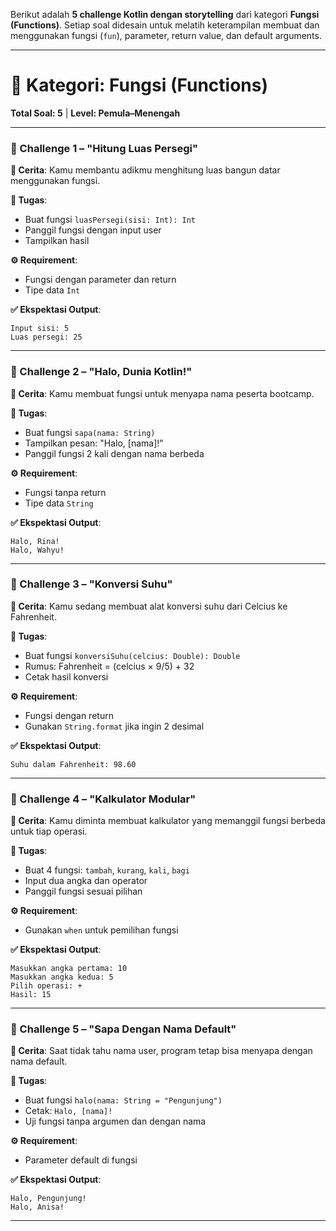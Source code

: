 Berikut adalah **5 challenge Kotlin dengan storytelling** dari kategori **Fungsi (Functions)**. Setiap soal didesain untuk melatih keterampilan membuat dan menggunakan fungsi (`fun`), parameter, return value, dan default arguments.

---

# 🧮 Kategori: Fungsi (Functions)

**Total Soal: 5** | **Level: Pemula–Menengah**

---

### 🧩 Challenge 1 – **"Hitung Luas Persegi"**

**📖 Cerita**:
Kamu membantu adikmu menghitung luas bangun datar menggunakan fungsi.

**🎯 Tugas**:

* Buat fungsi `luasPersegi(sisi: Int): Int`
* Panggil fungsi dengan input user
* Tampilkan hasil

**⚙️ Requirement**:

* Fungsi dengan parameter dan return
* Tipe data `Int`

**✅ Ekspektasi Output**:

```
Input sisi: 5  
Luas persegi: 25
```

---

### 🧩 Challenge 2 – **"Halo, Dunia Kotlin!"**

**📖 Cerita**:
Kamu membuat fungsi untuk menyapa nama peserta bootcamp.

**🎯 Tugas**:

* Buat fungsi `sapa(nama: String)`
* Tampilkan pesan: "Halo, \[nama]!"
* Panggil fungsi 2 kali dengan nama berbeda

**⚙️ Requirement**:

* Fungsi tanpa return
* Tipe data `String`

**✅ Ekspektasi Output**:

```
Halo, Rina!  
Halo, Wahyu!
```

---

### 🧩 Challenge 3 – **"Konversi Suhu"**

**📖 Cerita**:
Kamu sedang membuat alat konversi suhu dari Celcius ke Fahrenheit.

**🎯 Tugas**:

* Buat fungsi `konversiSuhu(celcius: Double): Double`
* Rumus: Fahrenheit = (celcius × 9/5) + 32
* Cetak hasil konversi

**⚙️ Requirement**:

* Fungsi dengan return
* Gunakan `String.format` jika ingin 2 desimal

**✅ Ekspektasi Output**:

```
Suhu dalam Fahrenheit: 98.60
```

---

### 🧩 Challenge 4 – **"Kalkulator Modular"**

**📖 Cerita**:
Kamu diminta membuat kalkulator yang memanggil fungsi berbeda untuk tiap operasi.

**🎯 Tugas**:

* Buat 4 fungsi: `tambah`, `kurang`, `kali`, `bagi`
* Input dua angka dan operator
* Panggil fungsi sesuai pilihan

**⚙️ Requirement**:

* Gunakan `when` untuk pemilihan fungsi

**✅ Ekspektasi Output**:

```
Masukkan angka pertama: 10  
Masukkan angka kedua: 5  
Pilih operasi: +  
Hasil: 15
```

---

### 🧩 Challenge 5 – **"Sapa Dengan Nama Default"**

**📖 Cerita**:
Saat tidak tahu nama user, program tetap bisa menyapa dengan nama default.

**🎯 Tugas**:

* Buat fungsi `halo(nama: String = "Pengunjung")`
* Cetak: `Halo, [nama]!`
* Uji fungsi tanpa argumen dan dengan nama

**⚙️ Requirement**:

* Parameter default di fungsi

**✅ Ekspektasi Output**:

```
Halo, Pengunjung!  
Halo, Anisa!
```

---

